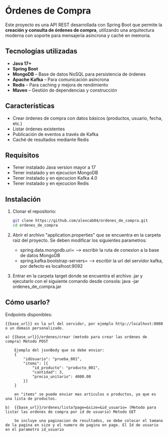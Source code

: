 # Órdenes de Compra

Este proyecto es una API REST desarrollada con Spring Boot que permite la **creación y consulta de órdenes de compra**, utilizando una arquitectura moderna con soporte para mensajería asíncrona y caché en memoria.

## Tecnologías utilizadas

- **Java 17+**
- **Spring Boot**
- **MongoDB** – Base de datos NoSQL para persistencia de órdenes
- **Apache Kafka** – Para comunicación asíncrona
- **Redis** – Para caching y mejora de rendimiento
- **Maven** – Gestión de dependencias y construcción

## Características

- Crear órdenes de compra con datos básicos (productos, usuario, fecha, etc.)
- Listar órdenes existentes
- Publicación de eventos a través de Kafka
- Caché de resultados mediante Redis

## Requisitos

- Tener instalado Java version mayor a 17
- Tener instalado y en ejecucion MongoDB
- Tener instalado y en ejecucion Kafka 4.0
- Tener instalado y en ejecucion Redis

## Instalación

1. Clonar el repositorio:

   	```bash
   	git clone https://github.com/alexcab84/ordenes_de_compra.git
   	cd ordenes_de_compra
   	```
2. Abrir el archivo "application.properties" que se encuentra en la carpeta raiz del proyecto. Se deben modificar los siguientes parametros:
   	- spring.data.mongodb.uri= --> escribir la ruta de conexion a la base de datos MongoDB
   	- spring.kafka.bootstrap-servers= --> escribir la url del servidor kafka, por defecto es localhost:9092
   	
3. Entrar en la carpeta target donde se encuentra el archivo .jar y ejecutarlo con el siguiente comando desde consola: java -jar ordenes_de_compra.jar

## Cómo usarlo?

Endpoints disponibles:

	{{base_url}} es la url del servidor, por ejemplo http://localhost:8080 o un domain personalizado.

	a) {{base_url}}/ordenes/crear (metodo para crear las ordenes de compra) Metodo POST
	
		Ejemplo del jsonBody que se debe enviar:
		{
			"idUsuario": "prueba_001",
			"items": [{
				"id_producto": "producto_001",
				"cantidad": 3,
				"precio_unitario": 4000.00
			}]
		}
		
		en "items" se puede enviar mas articulos o productos, ya que es una lista de productos.
		
	b)  {{base_url}}/ordenes/lista?page=&size=&id_usuario= (Metodo para listar las ordenes de compra por id de usuario) Metodo GET
	
		Se incluye una paginacion de resultados, se debe colocar el tamano de la pagina en size y el numero de pagina en page. El Id de usuario en el parametro id_usuario